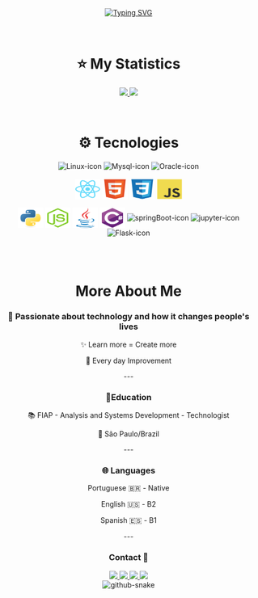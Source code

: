 <div align="center">
    <a href="https://git.io/typing-svg">
        <img src="https://readme-typing-svg.herokuapp.com/?color=42C31B&size=44&center=true&vCenter=true&duration=2500&width=1000&lines=Hi!+My+name+is+Mateus+Leme;I+was+born+in+2004;I'm+brazilian;And+I'm+a+developer;Be+Welcome!+%3A%29" alt="Typing SVG">
    </a>
    <br><br><br>
    <h1>⭐ My Statistics</h1>
    <a href="https://github.com/MateusLem">
        <img height="180em" src="https://github-readme-stats.vercel.app/api?username=MateusLem&show_icons=true&theme=cobalt&include_all_commits=true&count_private=true" style="align="center" />
        <img height="180em" src="https://github-readme-stats.vercel.app/api/top-langs/?username=MateusLem&layout=compact&langs_count=16&theme=cobalt" style="align="center" />
    </a>
    <br><br><br>
    <h1 style="display: inline_block" align="center">⚙️ Tecnologies</h1>
    <div>
        <img align="center" height="40" width="60" alt="Linux-icon" src="https://cdn.jsdelivr.net/gh/devicons/devicon/icons/linux/linux-original.svg">
        <img align="center" height="50" width="60" alt="Mysql-icon" src="https://cdn.jsdelivr.net/gh/devicons/devicon/icons/mysql/mysql-original-wordmark.svg">
        <img align="center" height="50" width="60" alt="Oracle-icon" src="https://cdn.jsdelivr.net/gh/devicons/devicon/icons/oracle/oracle-original.svg">
        <br><br>
        <img align="center" height="40" width="50" alt="react-icon" src="https://raw.githubusercontent.com/devicons/devicon/master/icons/react/react-original.svg">
        <img align="center" height="40" width="50" alt="html-icon" src="https://raw.githubusercontent.com/devicons/devicon/master/icons/html5/html5-original.svg">
        <img align="center" height="40" width="50" alt="css-icon" src="https://raw.githubusercontent.com/devicons/devicon/master/icons/css3/css3-original.svg">
        <img align="center" height="40" width="50" alt="javascript-icon" src="https://raw.githubusercontent.com/devicons/devicon/master/icons/javascript/javascript-original.svg">
        <br><br>
        <img align="center" height="40" width="50" alt="python-icon"  src="https://raw.githubusercontent.com/devicons/devicon/master/icons/python/python-original.svg">
        <img align="center" height="40" width="50" alt="nodejs-icon" src="https://raw.githubusercontent.com/devicons/devicon/master/icons/nodejs/nodejs-original.svg">
        <img align="center" height="40" width="50" alt="java-icon" src="https://raw.githubusercontent.com/devicons/devicon/master/icons/java/java-original.svg">
        <img align="center" height="40" width="50" alt="c#-icon" src="https://raw.githubusercontent.com/devicons/devicon/master/icons/csharp/csharp-original.svg">
        <img align="center" height="40" width="50" alt="springBoot-icon" src="https://cdn.jsdelivr.net/gh/devicons/devicon/icons/spring/spring-original-wordmark.svg">
        <img align="center" height="50" width="60" alt="jupyter-icon" src="https://cdn.jsdelivr.net/gh/devicons/devicon/icons/jupyter/jupyter-original-wordmark.svg">
        <img align="center" height="50" width="60" alt="Flask-icon" src="https://cdn.jsdelivr.net/gh/devicons/devicon/icons/flask/flask-original-wordmark.svg">
    </div>
    <br><br><br>
    <h1>More About Me</h1>
    <div>
        <h3>🚀 Passionate about technology and how it changes people's lives</h3>
        <p>✨ Learn more = Create more</p>
        <p>🔧 Every day Improvement</p>
    </div>
    ---
    <div>
        <h3>🏫Education</h3>
        <p>📚 FIAP - Analysis and Systems Development - Technologist</p>
        <p>📍 São Paulo/Brazil</p>
    </div>
    ---
    <div>
        <h3>🌐 Languages</h3>
        <p>Portuguese 🇧🇷 - Native</p>
        <p>English 🇺🇸 - B2</p>
        <p>Spanish 🇪🇸 - B1</p>
    </div>
    ---
    <div>
        <h3>Contact 📱</h3>
        <a href="mailto:mateusdacostaleme@gmail.com">
            <img src="https://img.shields.io/badge/-Gmail-%23333?style=for-the-badge&logo=gmail&logoColor=red" target="_blank">
        </a>
        <a href="https://api.whatsapp.com/send/?phone=%2B5511960299743&text&app_absent=0" target="_blank">
            <img src="https://img.shields.io/badge/WhatsApp-25D366?style=for-the-badge&logo=whatsapp&logoColor=white" target="_blank">
        </a>
        <a href="https://www.linkedin.com/in/mateus-da-costa-leme-35a5ab235/" target="_blank">
            <img src="https://img.shields.io/badge/LinkedIn-0077B5?style=for-the-badge&logo=linkedin&logoColor=white" target="_blank">
        </a>
        <a href="https://www.instagram.com/mateus.costa.leme/" target="_blank">
            <img src="https://img.shields.io/badge/Instagram-%23E4405F?style=for-the-badge&logo=instagram&logoColor=white" target="_blank">
        </a>
    </div>
    <picture>
      <source media="(prefers-color-scheme: dark)" srcset="github-snake-dark.svg" />
      <source media="(prefers-color-scheme: light)" srcset="github-snake.svg" />
      <img alt="github-snake" src="github-snake.svg" />
    </picture>
</div>
